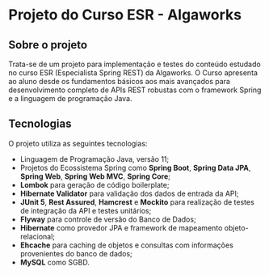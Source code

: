 # Projeto do Curso ESR - Algaworks

## Sobre o projeto

Trata-se de um projeto para implementação e testes do conteúdo estudado no curso ESR (Especialista Spring REST) da Algaworks. O Curso apresenta ao aluno desde os fundamentos básicos aos mais avançados para desenvolvimento completo de APIs REST robustas com o framework Spring e a linguagem de programação Java.

## Tecnologias

O projeto utiliza as seguintes tecnologias:

- Linguagem de Programação Java, versão 11;
- Projetos do Ecossistema Spring como **Spring Boot**, **Spring Data JPA**, **Spring Web**, **Spring Web MVC**, **Spring Core**;
- **Lombok** para geração de código boilerplate;
- **Hibernate Validator** para validação dos dados de entrada da API;
- **JUnit 5**, **Rest Assured**, **Hamcrest** e **Mockito** para realização de testes de integração da API e testes unitários;
- **Flyway** para controle de versão do Banco de Dados;
- **Hibernate** como provedor JPA e framework de mapeamento objeto-relacional;
- **Ehcache** para caching de objetos e consultas com informações provenientes do banco de dados;
- **MySQL** como SGBD.
